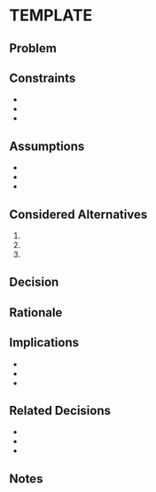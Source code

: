 # TEMPLATE

## Problem

## Constraints

-
-
-

## Assumptions

-
-
-

## Considered Alternatives

1.
2.
3.

## Decision

## Rationale

## Implications

-
-
-

## Related Decisions

- []()
- []()
- []()

## Notes
